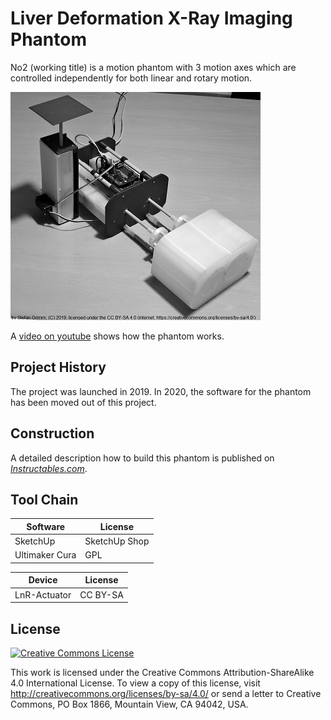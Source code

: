 # Liver Deformation X-Ray Imaging Phantom
No2 (working title) is a motion phantom with 3 motion axes which are controlled independently for both linear and rotary motion.

![No2 Motion Phantom](No2-Photo-Small-BW.png  "")

A [video on youtube](https://youtu.be/QqYBeX8754M) shows how the phantom works.

## Project History
The project was launched in 2019. In 2020, the software for the phantom has been moved out of this project.

## Construction

A detailed description how to build this phantom is published on *[Instructables.com](https://www.instructables.com/id/Liver-Deformation-X-Ray-Imaging-Phantom/)*.

## Tool Chain

Software | License 
---- | -------
SketchUp | SketchUp Shop 
Ultimaker Cura | GPL

Device | License 
---- | -------
LnR-Actuator | CC BY-SA

## License
<a rel="license" href="http://creativecommons.org/licenses/by-sa/4.0/"><img alt="Creative Commons License" style="border-width:0" src="https://i.creativecommons.org/l/by-sa/4.0/88x31.png" /></a>

This work is licensed under the Creative Commons Attribution-ShareAlike 4.0 International License. To view a copy of this license, visit http://creativecommons.org/licenses/by-sa/4.0/ or send a letter to Creative Commons, PO Box 1866, Mountain View, CA 94042, USA.